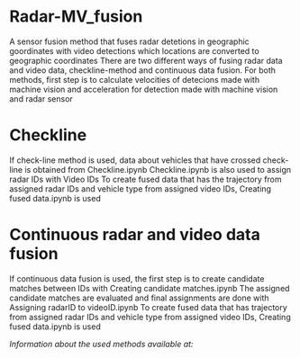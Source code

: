 # Radar-MV_fusion
A sensor fusion method that fuses radar detetions in geographic goordinates with video detections which locations are converted to geographic coordinates
There are two different ways of fusing radar data and video data, checkline-method and continuous data fusion.
For both methods, first step is to calculate velocities of detecions made with machine vision and acceleration for detection made with machine vision and radar sensor
# Checkline
If check-line method is used, data about vehicles that have crossed check-line is obtained from Checkline.ipynb
Checkline.ipynb is also used to assign radar IDs with Video IDs
To create fused data that has the trajectory from assigned radar IDs and vehicle type from assigned video IDs, Creating fused data.ipynb is used
# Continuous radar and video data fusion
If continuous data fusion is used, the first step is to create candidate matches between IDs with Creating candidate matches.ipynb
The assigned candidate matches are evaluated and final assignments are done with Assigning radarID to videoID.ipynb
To create fused data that has trajectory from assigned radar IDs and vehicle type from assigned video IDs, Creating fused data.ipynb is used

*Information about the used methods available at:*
